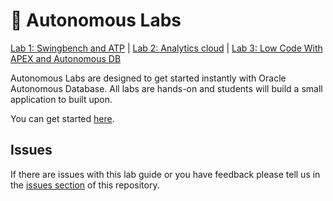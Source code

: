# 🚀 Autonomous Labs
[Lab 1: Swingbench and ATP](https://m1nka.github.io/autonomous-labs/lab-1.html) | [Lab 2: Analytics cloud](https://m1nka.github.io/autonomous-labs/lab-2.html) | [Lab 3: Low Code With APEX and Autonomous DB](https://m1nka.github.io/autonomous-labs/lab-3.html)

Autonomous Labs are designed to get started instantly with Oracle Autonomous Database. All labs are hands-on and students will build a small application to built upon. 

You can get started [here](https://m1nka.github.io/autonomous-labs/).

## Issues

If there are issues with this lab guide or you have feedback please tell us in the [issues section](https://github.com/m1nka/autonomous-labs/issues) of this repository.




